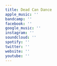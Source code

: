```yaml
---
title: Dead Can Dance
apple_music: ''
bandcamp: ''
facebook: ''
google_music: ''
instagram: ''
soundcloud: ''
spotify: ''
twitter: ''
website: ''
youtube: ''
---
```

